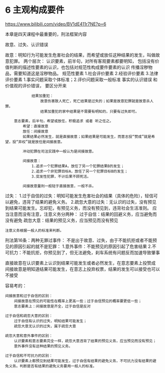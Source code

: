 # 6 主观构成要件

https://www.bilibili.com/video/BV1dE411r7NE?p=6

本章是四天课程中最重要的，刑法框架内容

故意、过失、认识错误

故意：明知行为可能发生危害社会的结果，而希望或放任这种结果的发生，叫做故意犯罪。
	两个层次：
		认识要素，前半句，对所有客观要素都要明知，
			包括没有价值判断的描述性要素的认识，也包括对规范性构成要件要素的认识
			传播淫秽物品，需要知道这是淫秽物品。
				规范性要素
					1.社会评价要素
					2.经验评价要素
					3.法律评价要素
				 1.事实问题采取个体标准；2.评价问题采取一般标准
				事实的认识错误 和 价值观的评价错误， 要区分开来
				
				结果加重犯：
					故意伤害致人死亡，死亡结果是过失的；如果是故意犯罪就是故意杀人罪。
					结果加重犯的家中结果是不需要有明知的，只要有过失即可。
			
		意志要素，后半句，希望或放任，积极追求 或者 听之任之。
			希望：直接故意
			放任：间接故意
			如果结果必然发生，就是直接故意；如果结果是可能发生，而意志投“赞成”就是希望，投“弃权”就是放任是间接故意。
			
			冲动犯罪在司法实践中一般认为是间接故意。
			
			间接故意：
				1.追求一个犯罪结果A，放任了另一个犯罪结果B的发生；
				2.追求一个非犯罪目标A，放任了另一个犯罪目标B的发生；
				3.突发性犯罪，不计后果不顾死活。
			
			间接故意量刑一般轻于直接故意，一般不杀。
			
过失：
	1.过于自信的过失：明知可能发生危害社会的结果（具体的危险），轻信可以避免，违背了结果的避免义务。
	2.疏忽大意的过失：无认识的过失，没有预见到结果可能发生。忘却犯，有预见义务，而没有预见到，违背社会生活准则。
	应当注意而没有注意，注意义务分两种：
		过于自信：结果的回避义务，应当避免而没有避免
		疏忽大意：结果的预见义务，应当预见而没有预见
		
	注意义务根据一般人的标准来判断。
	
刑法第16条：两种无罪过事件：
	不是出于故意、过失，由于不能抗拒或者不能预见的原因引起的就不是犯罪：
	1.意外事件：不能预见的原因引起了危害结果
	2.不可抗力：不能抗拒，你预见到了，但无法避免，刹车系统有问题反而加速导致肇事
	
直接故意在认识要素上认识到结果可能发生或者必然发生，在意志要素上投赞成
间接故意是明知道结果可能发生，在意志上投弃权票，结果的发生可以接受也可以不接受

容易考的：
	
	间接故意和过于自信的区别：
		间接故意在预见的可能性在概率上更高一些；过于自信预见的概率要更低一些；
		意志要素上：间接故意是齐全，过于自信是反对
	
	过于自信和疏忽大意的区别：
		过于自信有认识的过失，明知结果可能发生；
		疏忽大意无认识的过失，属于疏忽大意
		
	疏忽大意和意外事件的区别：
		认识要素和意志要素完全一样，疏忽大意违背了结果的预见义务，应当预见而没有预见；
		意外事件没有这种结果的预见义务。
		
	过于自信和不可抗力的区别：
		认识要素上都预见到结果可能发生，过于自信有结果的避免义务，不可抗力没有结果的避免义务。判断是否有结果的避免义务要用一般人的标准。
		
		
			
			
